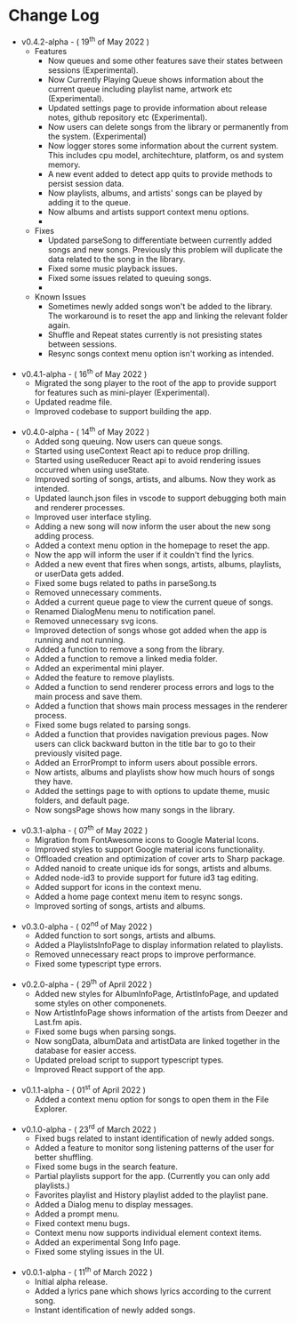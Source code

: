 <h1> Change Log</h1>

<ul>
  
<li> v0.4.2-alpha - ( 19<sup>th</sup> of May 2022 )
  <ul>
    <li>Features 
     <ul>
      <li>Now queues and some other features save their states between sessions (Experimental).</li>
      <li>Now Currently Playing Queue shows information about the current queue including playlist name, artwork etc (Experimental).</li>
      <li>Updated settings page to provide information about release notes, github repository etc (Experimental).</li>
      <li>Now users can delete songs from the library or permanently from the system. (Experimental)</li>
      <li>Now logger stores some information about the current system. This includes cpu model, architechture, platform, os and system memory.</li>
      <li>A new event added to detect app quits to provide methods to persist session data.</li>
      <li>Now playlists, albums, and artists' songs can be played by adding it to the queue.</li>
      <li>Now albums and artists support context menu options.</li>
      <li></li>
     </ul>
    </li>
    <li>Fixes 
      <ul>
        <li>Updated parseSong to differentiate between currently added songs and new songs. Previously this problem will duplicate the data related to the song in the library.</li>
        <li>Fixed some music playback issues.</li>
        <li>Fixed some issues related to queuing songs.</li>
        <li></li>
      </ul>
    </li>
    <li>Known Issues 
      <ul>
       <li>Sometimes newly added songs won't be added to the library. The workaround is to reset the app and linking the relevant folder again.</li>
       <li>Shuffle and Repeat states currently is not presisting states between sessions.</li>
       <li>Resync songs context menu option isn't working as intended.</li>
      </ul>
    </li>
  </ul>
</li>

  <br/>

<li> v0.4.1-alpha - ( 16<sup>th</sup> of May 2022 )
  <ul>
    <li>Migrated the song player to the root of the app to provide support for features such as mini-player (Experimental).</li>
    <li>Updated readme file.</li>
    <li>Improved codebase to support building the app.</li>
  </ul>
</li>

  <br/>

<li> v0.4.0-alpha - ( 14<sup>th</sup> of May 2022 )
  <ul>
    <li> Added song queuing. Now users can queue songs.</li>
    <li> Started using useContext React api to reduce prop drilling.</li>
    <li> Started using useReducer React api to avoid rendering issues occurred when using useState.</li>
    <li> Improved sorting of songs, artists, and albums. Now they work as intended.</li>
    <li> Updated launch.json files in vscode to support debugging both main and renderer processes.</li>
    <li> Improved user interface styling.</li>
    <li> Adding a new song will now inform the user about the new song adding process.</li>
    <li> Added a context menu option in the homepage to reset the app.</li>
    <li> Now the app will inform the user if it couldn't find the lyrics.</li>
    <li> Added a new event that fires when songs, artists, albums, playlists, or userData gets added.</li>
    <li> Fixed some bugs related to paths in parseSong.ts</li>
    <li> Removed unnecessary comments.</li>
    <li> Added a current queue page to view the current queue of songs.</li>
    <li> Renamed DialogMenu menu to notification panel.</li>
    <li> Removed unnecessary svg icons.</li>
    <li> Improved detection of songs whose got added when the app is running and not running.</li>
    <li> Added a function to remove a song from the library.</li>
    <li> Added a function to remove a linked media folder.</li>
    <li> Added an experimental mini player.</li>
    <li> Added the feature to remove playlists.</li>
    <li> Added a function to send renderer process errors and logs to the main process and save them.</li>
    <li> Added a function that shows main process messages in the renderer process.
    <li> Fixed some bugs related to parsing songs.</li>
    <li> Added a function that provides navigation previous pages. Now users can click backward button in the title bar to go to their previously visited page.
    <li> Added an ErrorPrompt to inform users about possible errors.</li>
    <li> Now artists, albums and playlists show how much hours of songs they have.</li>
    <li> Added the settings page to with options to update theme, music folders, and default page.</li>
    <li> Now songsPage shows how many songs in the library.</li>
  </ul>
</li>

<br/>

<li> v0.3.1-alpha - ( 07<sup>th</sup> of May 2022 )
  <ul>
    <li> Migration from FontAwesome icons to Google Material Icons.</li>
    <li> Improved styles to support Google material icons functionality.</li>
    <li> Offloaded creation and optimization of cover arts to Sharp package.</li>
    <li> Added nanoid to create unique ids for songs, artists and albums.</li>
    <li> Added node-id3 to provide support for future id3 tag editing.</li>
    <li> Added support for icons in the context menu.</li>
    <li> Added a home page context menu item to resync songs.</li>
    <li> Improved sorting of songs, artists and albums.</li>
  </ul>
</li>

<br/>

<li> v0.3.0-alpha - ( 02<sup>nd</sup> of May 2022 )
  <ul>
    <li> Added function to sort songs, artists and albums.</li>
    <li> Added a PlaylistsInfoPage to display information related to playlists.</li>
    <li> Removed unnecessary react props to improve performance.</li>
    <li> Fixed some typescript type errors.</li>
  </ul>
</li>

<br/>

<li> v0.2.0-alpha - ( 29<sup>th</sup> of April 2022 )
  <ul>
    <li> Added new styles for AlbumInfoPage, ArtistInfoPage, and updated some styles on other componenets.</li>
    <li> Now ArtistInfoPage shows information of the artists from Deezer and Last.fm apis.</li>
    <li> Fixed some bugs when parsing songs.</li>
    <li> Now songData, albumData and artistData are linked together in the database for easier access.</li>
    <li> Updated preload script to support typescript types.</li>
    <li> Improved React support of the app.</li>
  </ul>
</li>

<br/>

<li> v0.1.1-alpha - ( 01<sup>st</sup> of April 2022 )
  <ul>
    <li>Added a context menu option for songs to open them in the File Explorer.</li>
  </ul>
</li>

<br/>

<li> v0.1.0-alpha - ( 23<sup>rd</sup> of March 2022 )
  <ul>
    <li> Fixed bugs related to instant identification of newly added songs.</li>
    <li> Added a feature to monitor song listening patterns of the user for better shuffling.</li>
    <li> Fixed some bugs in the search feature.</li>
    <li> Partial playlists support for the app. (Currently you can only add playlists.)</li>
    <li> Favorites playlist and History playlist added to the playlist pane.</li>
    <li> Added a Dialog menu to display messages.</li>
    <li> Added a prompt menu.</li>
    <li> Fixed context menu bugs.</li>
    <li> Context menu now supports individual element context items.</li>
    <li> Added an experimental Song Info page.</li>
    <li> Fixed some styling issues in the UI.</li>
  </ul>
</li>

<br/>

<li> v0.0.1-alpha - ( 11<sup>th</sup> of March 2022 )
  <ul>
    <li> Initial alpha release.</li>
    <li> Added a lyrics pane which shows lyrics according to the current song.</li>
    <li> Instant identification of newly added songs.</li>
  </ul>
</li>
</ul>
